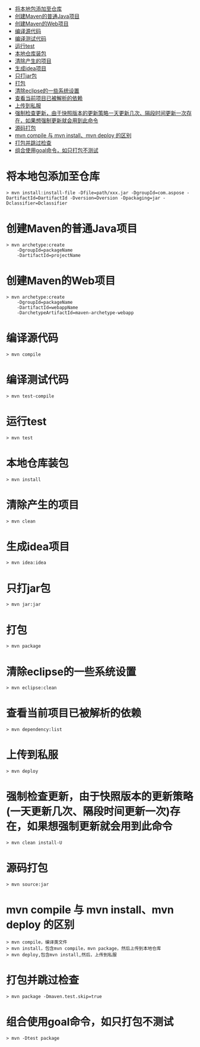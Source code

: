 <!-- TOC -->

- [将本地包添加至仓库](#%E5%B0%86%E6%9C%AC%E5%9C%B0%E5%8C%85%E6%B7%BB%E5%8A%A0%E8%87%B3%E4%BB%93%E5%BA%93)
- [创建Maven的普通Java项目](#%E5%88%9B%E5%BB%BAmaven%E7%9A%84%E6%99%AE%E9%80%9Ajava%E9%A1%B9%E7%9B%AE)
- [创建Maven的Web项目](#%E5%88%9B%E5%BB%BAmaven%E7%9A%84web%E9%A1%B9%E7%9B%AE)
- [编译源代码](#%E7%BC%96%E8%AF%91%E6%BA%90%E4%BB%A3%E7%A0%81)
- [编译测试代码](#%E7%BC%96%E8%AF%91%E6%B5%8B%E8%AF%95%E4%BB%A3%E7%A0%81)
- [运行test](#%E8%BF%90%E8%A1%8Ctest)
- [本地仓库装包](#%E6%9C%AC%E5%9C%B0%E4%BB%93%E5%BA%93%E8%A3%85%E5%8C%85)
- [清除产生的项目](#%E6%B8%85%E9%99%A4%E4%BA%A7%E7%94%9F%E7%9A%84%E9%A1%B9%E7%9B%AE)
- [生成idea项目](#%E7%94%9F%E6%88%90idea%E9%A1%B9%E7%9B%AE)
- [只打jar包](#%E5%8F%AA%E6%89%93jar%E5%8C%85)
- [打包](#%E6%89%93%E5%8C%85)
- [清除eclipse的一些系统设置](#%E6%B8%85%E9%99%A4eclipse%E7%9A%84%E4%B8%80%E4%BA%9B%E7%B3%BB%E7%BB%9F%E8%AE%BE%E7%BD%AE)
- [查看当前项目已被解析的依赖](#%E6%9F%A5%E7%9C%8B%E5%BD%93%E5%89%8D%E9%A1%B9%E7%9B%AE%E5%B7%B2%E8%A2%AB%E8%A7%A3%E6%9E%90%E7%9A%84%E4%BE%9D%E8%B5%96)
- [上传到私服](#%E4%B8%8A%E4%BC%A0%E5%88%B0%E7%A7%81%E6%9C%8D)
- [强制检查更新，由于快照版本的更新策略一天更新几次、隔段时间更新一次存在，如果想强制更新就会用到此命令](#%E5%BC%BA%E5%88%B6%E6%A3%80%E6%9F%A5%E6%9B%B4%E6%96%B0%E7%94%B1%E4%BA%8E%E5%BF%AB%E7%85%A7%E7%89%88%E6%9C%AC%E7%9A%84%E6%9B%B4%E6%96%B0%E7%AD%96%E7%95%A5%E4%B8%80%E5%A4%A9%E6%9B%B4%E6%96%B0%E5%87%A0%E6%AC%A1%E9%9A%94%E6%AE%B5%E6%97%B6%E9%97%B4%E6%9B%B4%E6%96%B0%E4%B8%80%E6%AC%A1%E5%AD%98%E5%9C%A8%E5%A6%82%E6%9E%9C%E6%83%B3%E5%BC%BA%E5%88%B6%E6%9B%B4%E6%96%B0%E5%B0%B1%E4%BC%9A%E7%94%A8%E5%88%B0%E6%AD%A4%E5%91%BD%E4%BB%A4)
- [源码打包](#%E6%BA%90%E7%A0%81%E6%89%93%E5%8C%85)
- [mvn compile 与 mvn install、mvn deploy 的区别](#mvn-compile-%E4%B8%8E-mvn-installmvn-deploy-%E7%9A%84%E5%8C%BA%E5%88%AB)
- [打包并跳过检查](#%E6%89%93%E5%8C%85%E5%B9%B6%E8%B7%B3%E8%BF%87%E6%A3%80%E6%9F%A5)
- [组合使用goal命令，如只打包不测试](#%E7%BB%84%E5%90%88%E4%BD%BF%E7%94%A8goal%E5%91%BD%E4%BB%A4%E5%A6%82%E5%8F%AA%E6%89%93%E5%8C%85%E4%B8%8D%E6%B5%8B%E8%AF%95)

<!-- /TOC -->

# 将本地包添加至仓库
```
> mvn install:install-file -Dfile=path/xxx.jar -DgroupId=com.aspose -DartifactId=DartifactId -Dversion=Dversion -Dpackaging=jar -Dclassifier=Dclassifier
```

# 创建Maven的普通Java项目
```
> mvn archetype:create
    -DgroupId=packageName
    -DartifactId=projectName
```

# 创建Maven的Web项目
```
> mvn archetype:create
    -DgroupId=packageName
    -DartifactId=webappName
    -DarchetypeArtifactId=maven-archetype-webapp
```

# 编译源代码
```
> mvn compile
```

# 编译测试代码
```
> mvn test-compile
```

# 运行test
```
> mvn test
```

# 本地仓库装包
```
> mvn install
```

# 清除产生的项目
```
> mvn clean
```

# 生成idea项目
```
> mvn idea:idea
```

# 只打jar包
```
> mvn jar:jar
```

# 打包
```
> mvn package
```

# 清除eclipse的一些系统设置
```
> mvn eclipse:clean
```

# 查看当前项目已被解析的依赖
```
> mvn dependency:list
```

# 上传到私服
```
> mvn deploy
```

# 强制检查更新，由于快照版本的更新策略(一天更新几次、隔段时间更新一次)存在，如果想强制更新就会用到此命令
```
> mvn clean install-U
```

# 源码打包
```
> mvn source:jar
```

# mvn compile 与 mvn install、mvn deploy 的区别
```
> mvn compile，编译类文件
> mvn install，包含mvn compile，mvn package，然后上传到本地仓库
> mvn deploy,包含mvn install,然后，上传到私服
```

# 打包并跳过检查
```
> mvn package -Dmaven.test.skip=true
```

# 组合使用goal命令，如只打包不测试
```
> mvn -Dtest package
```